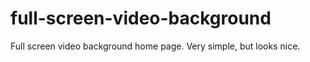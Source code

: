 # full-screen-video-background
Full screen video background home page.  Very simple, but looks nice.  
